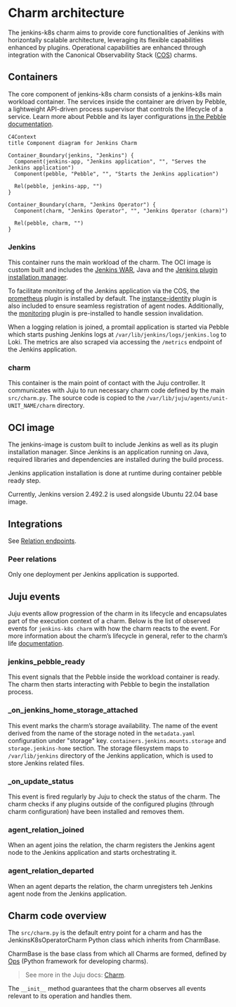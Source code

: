 # Charm architecture

The jenkins-k8s charm aims to provide core functionalities of Jenkins with horizontally
scalable architecture, leveraging its flexible capabilities enhanced by plugins. Operational
capabilities are enhanced through integration with the
Canonical Observability Stack ([COS](https://charmhub.io/topics/canonical-observability-stack/))
charms.


## Containers

The core component of jenkins-k8s charm consists of a jenkins-k8s main workload container. The
services inside the container are driven by Pebble, a lightweight API-driven process supervisor
that controls the lifecycle of a service.
Learn more about Pebble and its layer configurations [in the Pebble documentation](https://github.com/canonical/pebble).

```mermaid
C4Context
title Component diagram for Jenkins Charm

Container_Boundary(jenkins, "Jenkins") {
  Component(jenkins-app, "Jenkins application", "", "Serves the Jenkins application")
  Component(pebble, "Pebble", "", "Starts the Jenkins application")

  Rel(pebble, jenkins-app, "")
}

Container_Boundary(charm, "Jenkins Operator") {
  Component(charm, "Jenkins Operator", "", "Jenkins Operator (charm)")
  
  Rel(pebble, charm, "")
}
```

### Jenkins

This container runs the main workload of the charm. The OCI image is custom built and includes
the [Jenkins WAR](https://www.jenkins.io/doc/book/installing/war-file/), Java and the [Jenkins plugin installation manager](https://github.com/jenkinsci/plugin-installation-manager-tool/).

To facilitate monitoring of the Jenkins application via the COS, the [prometheus](https://plugins.jenkins.io/prometheus/) plugin is installed by default. The [instance-identity](https://plugins.jenkins.io/instance-identity/) plugin is also included to ensure seamless registration of agent nodes. Additionally, the [monitoring](https://plugins.jenkins.io/monitoring/) plugin is pre-installed to handle session invalidation.

When a logging relation is joined, a promtail application is started via Pebble which starts
pushing Jenkins logs at `/var/lib/jenkins/logs/jenkins.log` to Loki.
The metrics are also scraped via accessing the `/metrics` endpoint of the Jenkins application.

### charm

This container is the main point of contact with the Juju controller. It communicates with Juju to
run necessary charm code defined by the main `src/charm.py`. The source code is copied to the
`/var/lib/juju/agents/unit-UNIT_NAME/charm` directory.

## OCI image

The jenkins-image is custom built to include Jenkins as well as its plugin installation manager. Since Jenkins is
an application running on Java, required libraries and dependencies are installed during the build
process.

Jenkins application installation is done at runtime during container pebble ready step.

Currently, Jenkins version 2.492.2 is used alongside Ubuntu 22.04 base image.

## Integrations

See [Relation endpoints](../reference/integrations.md).

### Peer relations

Only one deployment per Jenkins application is supported.

## Juju events

Juju events allow progression of the charm in its lifecycle and encapsulates part of the execution
context of a charm. Below is the list of observed events for `jenkins-k8s charm` with how the charm
reacts to the event. For more information about the charm’s lifecycle in general, refer to the
charm’s life [documentation](https://canonical-juju.readthedocs-hosted.com/en/3.6/user/reference/hook/).

### jenkins_pebble_ready

This event signals that the Pebble inside the workload container is ready. The charm then starts interacting with Pebble to begin the installation process.

### _on_jenkins_home_storage_attached

This event marks the charm’s storage availability. The name of the event derived from the name of
the storage noted in the `metadata.yaml` configuration under "storage" key.
`containers.jenkins.mounts.storage` and `storage.jenkins-home` section. The storage filesystem maps to
`/var/lib/jenkins` directory of the Jenkins application, which is used to store Jenkins related files.

### _on_update_status

This event is fired regularly by Juju to check the status of the charm. The charm checks if any plugins outside of the configured plugins (through charm configuration) have been installed and removes them.

### agent_relation_joined

When an agent joins the relation, the charm registers the Jenkins agent node to the Jenkins application and starts orchestrating it.

### agent_relation_departed

When an agent departs the relation, the charm unregisters teh Jenkins agent node from the Jenkins application.

## Charm code overview

The `src/charm.py` is the default entry point for a charm and has the JenkinsK8sOperatorCharm Python class which inherits from CharmBase.

CharmBase is the base class from which all Charms are formed, defined by [Ops](https://juju.is/docs/sdk/ops) (Python framework for developing charms).

> See more in the Juju docs: [Charm](https://canonical-juju.readthedocs-hosted.com/en/3.6/user/reference/charm/).

The `__init__` method guarantees that the charm observes all events relevant to its operation and handles them.
